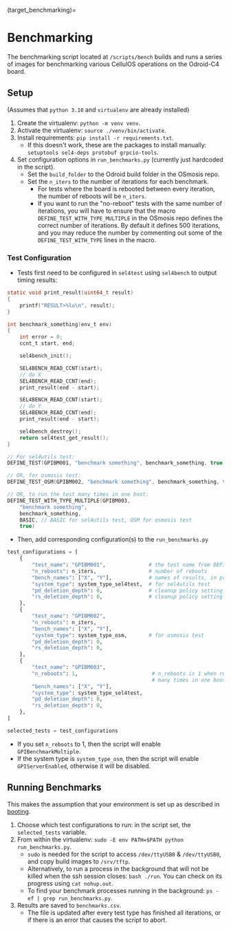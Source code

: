 (target_benchmarking)=
# Benchmarking

The benchmarking script located at `/scripts/bench` builds and runs a series of images for benchmarking various CellulOS operations on the Odroid-C4 board.

## Setup 
(Assumes that `python 3.10` and `virtualenv` are already installed)

1. Create the virtualenv: `python -m venv venv`. 
2. Activate the virtualenv: `source ./venv/bin/activate`.
3. Install requirements: `pip install -r requirements.txt`.
    - If this doesn't work, these are the packages to install manually: 
    `setuptools sel4-deps protobuf grpcio-tools`.
4. Set configuration options in `run_benchmarks.py` (currently just hardcoded in the script).
    - Set the `build_folder` to the Odroid build folder in the OSmosis repo.
    - Set the `n_iters` to the number of iterations for each benchmark. 
        - For tests where the board is rebooted between every iteration, the number of reboots will be `n_iters`. 
        - If you want to run the "no-reboot" tests with the same number of iterations, you will have to ensure that the macro `DEFINE_TEST_WITH_TYPE_MULTIPLE` in the OSmosis repo defines the correct number of iterations. By default it defines 500 iterations, and you may reduce the number by commenting out some of the `DEFINE_TEST_WITH_TYPE` lines in the macro.

### Test Configuration
- Tests first need to be configured in `sel4test` using `sel4bench` to output timing results:
```c
static void print_result(uint64_t result)
{
    printf("RESULT>%lu\n", result);
}

int benchmark_something(env_t env)
{
    int error = 0;
    ccnt_t start, end;

    sel4bench_init();

    SEL4BENCH_READ_CCNT(start);
    // do X
    SEL4BENCH_READ_CCNT(end);
    print_result(end - start);

    SEL4BENCH_READ_CCNT(start);
    // do Y
    SEL4BENCH_READ_CCNT(end);
    print_result(end - start);

    sel4bench_destroy();
    return sel4test_get_result();
}

// For sel4utils test:
DEFINE_TEST(GPIBM001, "benchmark something", benchmark_something, true)

// OR, for osmosis test:
DEFINE_TEST_OSM(GPIBM002, "benchmark something", benchmark_something, true)

// OR, to run the test many times in one boot:
DEFINE_TEST_WITH_TYPE_MULTIPLE(GPIBM003, 
    "benchmark something", 
    benchmark_something,
    BASIC, // BASIC for sel4utils test, OSM for osmosis test
    true)
```
- Then, add corresponding configuration(s) to the `run_benchmarks.py`
```python
test_configurations = [
    {
        "test_name": "GPIBM001",              # the test name from DEFINE_TEST
        "n_reboots": n_iters,                 # number of reboots
        "bench_names": ["X", "Y"],            # names of results, in print-order
        "system_type": system_type_sel4test,  # for sel4utils test
        "pd_deletion_depth": 0,               # cleanup policy setting
        "rs_deletion_depth": 0,               # cleanup policy setting
    },
    {
        "test_name": "GPIBM002",
        "n_reboots": n_iters,                 
        "bench_names": ["X", "Y"],
        "system_type": system_type_osm,       # for osmosis test
        "pd_deletion_depth": 0,
        "rs_deletion_depth": 0,
    },
    {
        "test_name": "GPIBM003",
        "n_reboots": 1,                        # n_reboots is 1 when running the test
                                               # many times in one boot
        "bench_names": ["X", "Y"],
        "system_type": system_type_sel4test,
        "pd_deletion_depth": 0,
        "rs_deletion_depth": 0,
    },
]

selected_tests = test_configurations
```
- If you set `n_reboots` to 1, then the script will enable `GPIBenchmarkMultiple`.
- If the system type is `system_type_osm`, then the script will enable `GPIServerEnabled`, otherwise it will be disabled.

## Running Benchmarks
This makes the assumption that your environment is set up as described in [booting](target_booting_assumptions).
1. Choose which test configurations to run: in the script set, the `selected_tests` variable.
2. From within the virtualenv: `sudo -E env PATH=$PATH python run_benchmarks.py`.
    - `sudo` is needed for the script to access `/dev/ttyUSB0` & `/dev/ttyUSB0`, and copy build images to `/srv/tftp`.
    - Alternatively, to run a process in the background that will not be killed when the ssh session closes: `bash ./run`. You can check on its progress using `cat nohup.out`.
    - To find your benchmark processes running in the background: `ps -ef | grep run_benchmarks.py`.
3. Results are saved to `benchmarks.csv`. 
    - The file is updated after every test type has finished all iterations, or if there is an error that causes the script to abort.